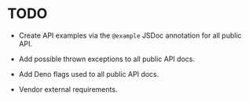 # TODO

- Create API examples via the `@example` JSDoc annotation for all public API.

- Add possible thrown exceptions to all public API docs.

- Add Deno flags used to all public API docs.

- Vendor external requirements.
